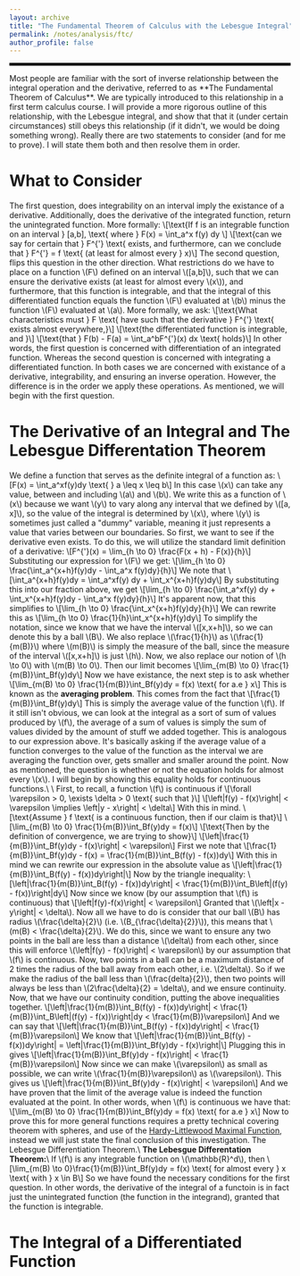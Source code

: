 ```yaml
---
layout: archive
title: "The Fundamental Theorem of Calculus with the Lebesgue Integral"
permalink: /notes/analysis/ftc/
author_profile: false
--- 
```

<hr style="border: 2px solid black;">
Most people are familiar with the sort of inverse relationship between the integral operation and the derivative, referred to as **The Fundamental Theorem of Calculus**. We are typically introduced to this relationship in a first term calculus course. I will provide a more rigorous outline of this relationship, with the Lebesgue integral, and show that that it (under certain circumstances) still obeys this relationship (if it didn't, we would be doing something wrong). Really there are two statements to consider (and for me to prove). I will state them both and then resolve them in order. 

What to Consider
==
The first question, does integrability on an interval imply the existance of a derivative. Additionally, does the derivative of the integrated function, return the unintegrated function. More formally:
\\[\text{If f is an integrable function on an interval } \[a,b\], \text{ where } F(x) = \int_a^x f(y) dy \\]
\\[\text{can we say for certain that } F^{\'} \text{ exists, and furthermore, can we conclude that } F^{\'} = f \text{ (at least for almost every } x)\\]
The second question, flips this question in the other direction. What restrictions do we have to place on a function \\(F\\) defined on an interval \\(\[a,b\]\\), such that we can ensure the derivative exists (at least for almost every \\(x\\)), and furthermore, that this function is integrable, and that the integral of this differentiated function equals the function \\(F\\) evaluated at \\(b\\) minus the function \\(F\\) evaluated at \\(a\\). More formally, we ask:
\\[\text{What characteristics must } F \text{ have such that the derivative } F^{\'} \text{ exists almost everywhere,}\\]
\\[\text{the differentiated function is integrable, and }\\]
\\[\text{that } F(b) - F(a) = \int_a^bF^{\'}(x) dx \text{  holds}\\]
In other words, the first question is concerned with differentiation of an integrated function. Whereas the second question is concerned with integrating a differentiated function. In both cases we are concerned with existance of a derivative, integrability, and ensuring an inverse operation. However, the difference is in the order we apply these operations. As mentioned, we will begin with the first question. 

The Derivative of an Integral and The Lebesgue Differentation Theorem
==
We define a function that serves as the definite integral of a function as:
\\[F(x) = \int_a^xf(y)dy \text{     } a \leq x \leq b\\]
In this case \\(x\\) can take any value, between and including \\(a\\) and \\(b\\). We write this as a function of \\(x\\) because we want \\(y\\) to vary along any interval that we defined by \\(\[a, x\]\\), so the value of the integral is determined by \\(x\\), where \\(y\\) is sometimes just called a "dummy" variable, meaning it just represents a value that varies between our boundaries. So first, we want to see if the derivative even exists. To do this, we will utilize the standard limit definition of a derivative: 
\\[F^{\'}(x) = \lim_{h \to 0} \frac{F(x + h) - F(x)}{h}\\]
Substituting our expression for \\(F\\) we get:
\\[\lim_{h \to 0} \frac{\int_a^{x+h}f(y)dy - \int_a^x f(y)dy}{h}\\]
We note that
\\[\int_a^{x+h}f(y)dy = \int_a^xf(y) dy + \int_x^{x+h}f(y)dy\\]
By substituting this into our fraction above, we get
\\[\lim_{h \to 0} \frac{\int_a^xf(y) dy + \int_x^{x+h}f(y)dy - \int_a^x f(y)dy}{h}\\]
It's apparent now, that this simplifies to
\\[\lim_{h \to 0} \frac{\int_x^{x+h}f(y)dy}{h}\\]
We can rewrite this as 
\\[\lim_{h \to 0} \frac{1}{h}\int_x^{x+h}f(y)dy\\]
To simplify the notation, since we know that we have the interval \\(\[x,x+h\]\\), so we can denote this by a ball \\(B\\). We also replace \\(\frac{1}{h}\\) as \\(\frac{1}{m(B)}\\) where \\(m(B)\\) is simply the measure of the ball, since the measure of the interval \\(\[x,x+h\]\\) is just \\(h\\). Now, we also replace our notion of \\(h \to 0\\) with \\(m(B) \to 0\\). Then our limit becomes
\\[\lim_{m(B) \to 0} \frac{1}{m(B)}\int_Bf(y)dy\\]
Now we have existance, the next step is to ask whether 
\\[\lim_{m(B) \to 0} \frac{1}{m(B)}\int_Bf(y)dy = f(x) \text{ for a.e } x\\]
This is known as the **averaging problem**. This comes from the fact that 
\\[\frac{1}{m(B)}\int_Bf(y)dy\\]
This is simply the average value of the function \\(f\\). If it still isn't obvious, we can look at the integral as a sort of sum of values produced by \\(f\\), the average of a sum of values is simply the sum of values divided by the amount of stuff we added together. This is analogous to our expression above. It's basically asking if the average value of a function converges to the value of the function as the interval we are averaging the function over, gets smaller and smaller around the point. Now as mentioned, the question is whether or not the equation holds for almost every \\(x\\). I will begin by showing this equality holds for continuous functions.\\
\\
First, to recall, a function \\(f\\) is continuous if
\\[\forall \varepsilon > 0, \exists \delta > 0 \text{ such that }\\]
\\[\left|f(y) - f(x)\right| < \varepsilon \implies \left|y - x\right| < \delta\\]
With this in mind.
\\[\text{Assume } f \text{ is a continuous function, then if our claim is that}\\]
\\[\lim_{m(B) \to 0} \frac{1}{m(B)}\int_Bf(y)dy = f(x)\\]
\\[\text{Then by the definition of convergence, we are trying to show}\\]
\\[\left|\frac{1}{m(B)}\int_Bf(y)dy - f(x)\right| < \varepsilon\\]
First we note that 
\\[\frac{1}{m(B)}\int_Bf(y)dy - f(x) = \frac{1}{m(B)}\int_B(f(y) - f(x))dy\\]
With this in mind we can rewrite our expression in the absolute value as
\\[\left|\frac{1}{m(B)}\int_B(f(y) - f(x))dy\right|\\]
Now by the triangle inequality:
\\[\left|\frac{1}{m(B)}\int_B(f(y) - f(x))dy\right| < \frac{1}{m(B)}\int_B\left|(f(y) - f(x))\right|dy\\]
Now since we know (by our assumption that \\(f\\) is continuous) that 
\\[\left|f(y)-f(x)\right| < \varepsilon\\]
Granted that \\(\left|x - y\right| < \delta\\). Now all we have to do is consider that our ball \\(B\\) has radius \\(\frac{\delta}{2}\\) (i.e. \\(B_{\frac{\delta}{2}}\\)), this means that \\(m(B) < \frac{\delta}{2}\\). We do this, since we want to ensure any two points in the ball are less than a distance \\(\delta\\) from each other, since this will enforce \\(\left|f(y) - f(x)\right| < \varepsilon\\) by our assumption that \\(f\\) is continuous. Now, two points in a ball can be a maximum distance of 2 times the radius of the ball away from each other, i.e. \\(2\delta\\). So if we make the radius of the ball less than \\(\frac{delta}{2}\\), then two points will always be less than \\(2\frac{\delta}{2} = \delta\\), and we ensure continuity. Now, that we have our continuity condition, putting the above inequalities together. 
\\[\left|\frac{1}{m(B)}\int_B(f(y) - f(x))dy\right| < \frac{1}{m(B)}\int_B\left|(f(y) - f(x))\right|dy < \frac{1}{m(B)}\varepsilon\\]
And we can say that 
\\[\left|\frac{1}{m(B)}\int_B(f(y) - f(x))dy\right| < \frac{1}{m(B)}\varepsilon\\]
We know that 
\\[\left|\frac{1}{m(B)}\int_B(f(y) - f(x))dy\right| = \left|\frac{1}{m(B)}\int_Bf(y)dy - f(x)\right|\\]
Plugging this in gives
\\[\left|\frac{1}{m(B)}\int_Bf(y)dy - f(x)\right| < \frac{1}{m(B)}\varepsilon\\]
Now since we can make \\(\varepsilon\\) as small as possible, we can write \\(\frac{1}{m(B)}\varepsilon\\) as \\(\varepsilon\\). This gives us
\\[\left|\frac{1}{m(B)}\int_Bf(y)dy - f(x)\right| < \varepsilon\\]
And we have proven that the limit of the average value is indeed the function evaluated at the point. In other words, when \\(f\\) is continuous we have that: 
\\[\lim_{m(B) \to 0} \frac{1}{m(B)}\int_Bf(y)dy = f(x) \text{ for a.e } x\\]
Now to prove this for more general functions requires a pretty technical covering theorem with spheres, and use of the [Hardy-Littlewood Maximal Function](https://en.wikipedia.org/wiki/Hardy%E2%80%93Littlewood_maximal_function), instead we will just state the final conclusion of this investigation. The Lebesgue Differentiation Theorem.\\
**The Lebesgue Differentation Theorem:**\\
If \\(f\\) is any integrable function on \\(\mathbb{R}^d\\), then 
\\[\lim_{m(B) \to 0}\frac{1}{m(B)}\int_Bf(y)dy = f(x) \text{ for almost every } x \text{ with } x \in B\\]
So we have found the necessary conditions for the first question. In other words, the derivative of the integral of a functoin is in fact just the unintegrated function (the function in the integrand), granted that the function is integrable. 

The Integral of a Differentiated Function
===



